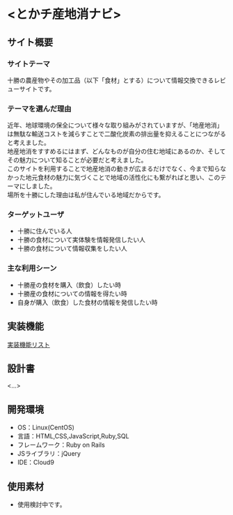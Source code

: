 # <とかチ産地消ナビ>

## サイト概要


### サイトテーマ
十勝の農産物やその加工品（以下「食材」とする）について情報交換できるレビューサイトです。

### テーマを選んだ理由
近年、地球環境の保全について様々な取り組みがされていますが、「地産地消」は無駄な輸送コストを減らすことで二酸化炭素の排出量を抑えることにつながると考えました。  
地産地消をすすめるにはまず、どんなものが自分の住む地域にあるのか、そしてその魅力について知ることが必要だと考えました。  
このサイトを利用することで地産地消の動きが広まるだけでなく、今まで知らなかった地元食材の魅力に気づくことで地域の活性化にも繋がればと思い、このテーマにしました。  
場所を十勝にした理由は私が住んでいる地域だからです。

### ターゲットユーザ
- 十勝に住んでいる人
- 十勝の食材について実体験を情報発信したい人
- 十勝の食材について情報収集をしたい人

### 主な利用シーン
- 十勝産の食材を購入（飲食）したい時
- 十勝産の食材についての情報を得たい時
- 自身が購入（飲食）した食材の情報を発信したい時

## 実装機能
[実装機能リスト](https://docs.google.com/spreadsheets/d/1X-9VtB0NuhSYfTRoNdyHABeFIXsGWId1I1tWsNM3Fx0/edit?usp=sharing)

## 設計書
<...>

## 開発環境
- OS：Linux(CentOS)
- 言語：HTML,CSS,JavaScript,Ruby,SQL
- フレームワーク：Ruby on Rails
- JSライブラリ：jQuery
- IDE：Cloud9

## 使用素材
- 使用検討中です。